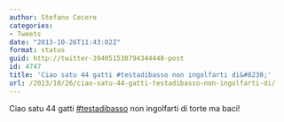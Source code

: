 ```yaml
---
author: Stefano Cecere
categories:
- Tweets
date: "2013-10-26T11:43:02Z"
format: status
guid: http://twitter-394051538794344448-post
id: 4747
title: 'Ciao satu 44 gatti #testadibasso non ingolfarti di&#8230;'
url: /2013/10/26/ciao-satu-44-gatti-testadibasso-non-ingolfarti-di/
---
```


Ciao satu 44 gatti [#testadibasso](http://twitter.com/search?q=%23testadibasso) non ingolfarti di torte ma baci!